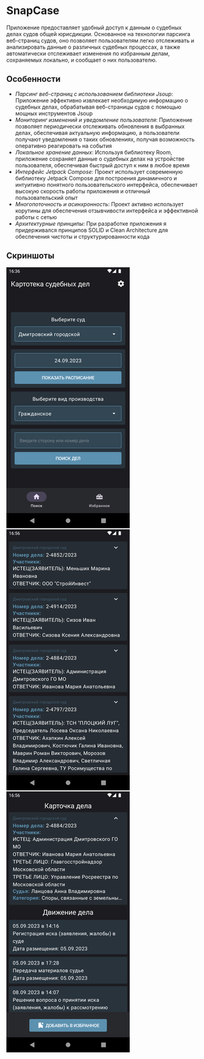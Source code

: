 # SnapCase

Приложение предоставляет удобный доступ к данным о судебных делах судов общей юрисдикции. Основанное на технологии парсинга веб-страниц судов, оно позволяет пользователям легко отслеживать и анализировать данные о различных судебных процессах, а также автоматически отслеживает изменения по избранным делам, сохраняемых локально, и сообщает о них пользователю.

## Особенности

- _Парсинг веб-страниц с использованием библиотеки Jsoup_: Приложение эффективно извлекает необходимую информацию о судебных делах, обрабатывая веб-страницы судов с помощью мощных инструментов Jsoup
- _Мониторинг изменений и уведомление пользователя_: Приложение позволяет периодически отслеживать обновления в выбранных делах, обеспечивая актуальную информацию, а пользователи получают уведомления о таких обновлениях, получая возможность оперативно реагировать на события
- _Локальное хранение данных_: Используя библиотеку Room, приложение сохраняет данные о судебных делах на устройстве пользователя, обеспечивая быстрый доступ к ним в любое время
- _Интерфейс Jetpack Compose_: Проект использует современную библиотеку Jetpack Compose для построения динамичного и интуитивно понятного пользовательского интерфейса, обеспечивает высокую скорость работы приложения и отличный пользовательский опыт
- _Многопоточность и асинхронность_: Проект активно использует корутины для обеспечения отзывчивости интерфейса и эффективной работы с сетью
- _Архитектурные принципы_: При разработке приложения я придерживался принципов SOLID и Clean Architecture для обеспечения чистоты и структурированности кода

## Скриншоты

![](https://github.com/anikolsky/SnapCase/blob/main/Screenshot1.png)&nbsp;&nbsp;&nbsp;&nbsp;![](https://github.com/anikolsky/SnapCase/blob/main/Screenshot2.png)&nbsp;&nbsp;&nbsp;&nbsp;![](https://github.com/anikolsky/SnapCase/blob/main/Screenshot3.png)
